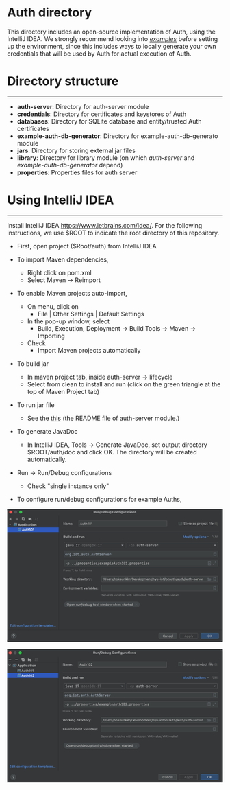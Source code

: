 # Auth directory

This directory includes an open-source implementation of Auth, using the IntelliJ IDEA.
We strongly recommend looking into [*examples*](https://github.com/iotauth/iotauth/tree/master/examples) before setting up the environment, since this includes ways to locally generate your own credentials that will be used by Auth for actual execution of Auth.

# Directory structure
---
- **auth-server**: Directory for auth-server module
- **credentials**: Directory for certificates and keystores of Auth
- **databases**: Directory for SQLite database and entity/trusted Auth certificates
- **example-auth-db-generator**: Directory for example-auth-db-generato module
- **jars**: Directory for storing external jar files
- **library**: Directory for library module (on which *auth-server* and *example-auth-db-generator* depend)
- **properties**: Properties files for auth server

# Using IntelliJ IDEA
---
Install IntelliJ IDEA https://www.jetbrains.com/idea/.
For the following instructions, we use $ROOT to indicate the root directory of this repository.

* First, open project ($Root/auth) from IntelliJ IDEA

* To import Maven dependencies,
  * Right click on pom.xml
  * Select Maven -> Reimport

* To enable Maven projects auto-import,
  * On menu, click on
    * File | Other Settings | Default Settings
  * In the pop-up window, select 
    * Build, Execution, Deployment -> Build Tools -> Maven -> Importing
  * Check
    * Import Maven projects automatically

* To build jar
  * In maven project tab, inside auth-server -> lifecycle 
  * Select from clean to install and run (click on the green triangle at the top of Maven Project tab)

* To run jar file
  * See the [this](https://github.com/iotauth/iotauth/blob/master/auth/auth-server/README.md) (the README file of auth-server module.)

* To generate JavaDoc
  * In IntelliJ IDEA, Tools -> Generate JavaDoc, set output directory $ROOT/auth/doc and click OK. The directory will be created automatically.

* Run -> Run/Debug configurations
  * Check "single instance only"
  
* To configure run/debug configurations for example Auths,

![Image of Auth101 Config](https://raw.githubusercontent.com/iotauth/iotauth/master/examples/figures/auth101_intellij_config.png)

![Image of Auth102 Config](https://raw.githubusercontent.com/iotauth/iotauth/master/examples/figures/auth102_intellij_config.png)
